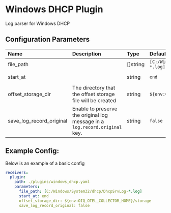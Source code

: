 # Windows DHCP Plugin

Log parser for Windows DHCP

## Configuration Parameters

| Name                     | Description                                                                 | Type     | Default                                       | Required | Values             |
| :----------------------- | :-------------------------------------------------------------------------- | :------- | :-------------------------------------------- | :------- | :----------------- |
| file_path                | <nil>                                                                       | []string | `[C:/Windows/System32/dhcp/DhcpSrvLog-*.log]` | false    |                    |
| start_at                 | <nil>                                                                       | string   | `end`                                         | false    | `beginning`, `end` |
| offset_storage_dir       | The directory that the offset storage file will be created                  | string   | `${env:OIQ_OTEL_COLLECTOR_HOME}/storage`      | false    |                    |
| save_log_record_original | Enable to preserve the original log message in a `log.record.original` key. | string   | `false`                                       | false    |                    |

## Example Config:

Below is an example of a basic config

```yaml
receivers:
  plugin:
    path: ./plugins/windows_dhcp.yaml
    parameters:
      file_path: [C:/Windows/System32/dhcp/DhcpSrvLog-*.log]
      start_at: end
      offset_storage_dir: ${env:OIQ_OTEL_COLLECTOR_HOME}/storage
      save_log_record_original: false
```
